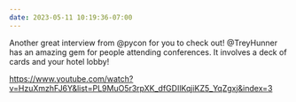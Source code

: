 ```yaml
---
date: 2023-05-11 10:19:36-07:00
---
```


Another great interview from @pycon for you to check out! @TreyHunner has an amazing gem for people attending conferences. It involves a deck of cards and your hotel lobby!

<https://www.youtube.com/watch?v=HzuXmzhFJ6Y&list=PL9MuO5r3rpXK_dfGDIlKqjiKZ5_YqZgxj&index=3>
